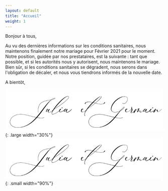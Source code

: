 ```yaml
---
layout: default
title: "Accueil"
weight: 1
---
```


Bonjour à tous,

Au vu des dernières informations sur les conditions sanitaires, nous maintenons finalement notre mariage pour Février 2021 pour le moment. Notre position, guidée par nos prestataires, est la suivante : tant que possible, et si les autorités nous y autorisent, nous maintenons le mariage. Bien sûr, si les conditions sanitaires se dégradent, nous serons dans l'obligation de décaler, et nous vous tiendrons informés de la nouvelle date.

A bientôt,

![signature](/assets/Signature.jpg){: .large width="30%"}
![signature](/assets/Signature.jpg){: .small width="90%"}
